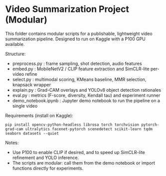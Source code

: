# Video Summarization Project (Modular)
This folder contains modular scripts for a publishable, lightweight video summarization pipeline.
Designed to run on Kaggle with a P100 GPU available.

Structure:
- preprocess.py : frame sampling, shot detection, audio features
- embed.py      : MobileNetV2 / CLIP feature extraction and SimCLR-lite per-video refine
- select.py     : multimodal scoring, KMeans baseline, MMR selection, knapsack wrapper
- explain.py    : Grad-CAM overlays and YOLOv8 object detection rationales
- eval.py       : metrics (F-score, diversity, Kendall tau) and experiment runner
- demo_notebook.ipynb : Jupyter demo notebook to run the pipeline on a single video

Requirements (install on Kaggle):
```
pip install opencv-python-headless librosa torch torchvision pytorch-grad-cam ultralytics facenet-pytorch scenedetect scikit-learn tqdm seaborn datasets --quiet
```

Notes:
- Use P100 to enable CLIP if desired, and to speed up SimCLR-lite refinement and YOLO inference.
- The scripts are modular: call them from the demo notebook or import functions directly for experiments.
